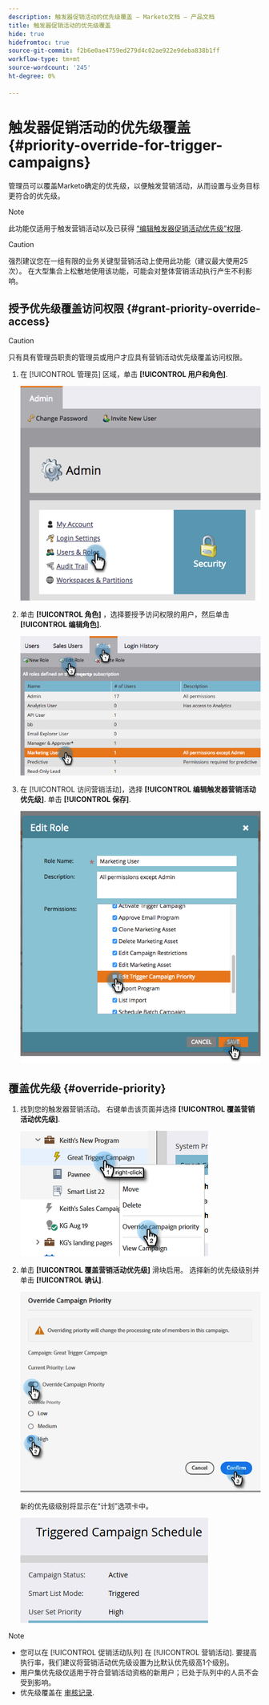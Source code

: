 ```yaml
---
description: 触发器促销活动的优先级覆盖 — Marketo文档 — 产品文档
title: 触发器促销活动的优先级覆盖
hide: true
hidefromtoc: true
source-git-commit: f2b6e0ae4759ed279d4c02ae922e9deba838b1ff
workflow-type: tm+mt
source-wordcount: '245'
ht-degree: 0%

---
```


# 触发器促销活动的优先级覆盖 {#priority-override-for-trigger-campaigns}

管理员可以覆盖Marketo确定的优先级，以便触发营销活动，从而设置与业务目标更符合的优先级。

>[!NOTE]
>
>此功能仅适用于触发营销活动以及已获得 [“编辑触发器促销活动优先级”权限](#grant-priority-override-access).

>[!CAUTION]
>
>强烈建议您在一组有限的业务关键型营销活动上使用此功能（建议最大使用25次）。 在大型集合上松散地使用该功能，可能会对整体营销活动执行产生不利影响。

## 授予优先级覆盖访问权限 {#grant-priority-override-access}

>[!CAUTION]
>
>只有具有管理员职责的管理员或用户才应具有营销活动优先级覆盖访问权限。

1. 在 [!UICONTROL 管理员] 区域，单击 **[!UICONTROL 用户和角色]**.

   ![](assets/priority-override-for-trigger-campaigns-1.png)

1. 单击 **[!UICONTROL 角色]** ，选择要授予访问权限的用户，然后单击 **[!UICONTROL 编辑角色]**.

   ![](assets/priority-override-for-trigger-campaigns-2.png)

1. 在 [!UICONTROL 访问营销活动]，选择 **[!UICONTROL 编辑触发器营销活动优先级]**. 单击 **[!UICONTROL 保存]**.

   ![](assets/priority-override-for-trigger-campaigns-3.png)

## 覆盖优先级 {#override-priority}

1. 找到您的触发器营销活动。 右键单击该页面并选择 **[!UICONTROL 覆盖营销活动优先级]**.

   ![](assets/priority-override-for-trigger-campaigns-4.png)

1. 单击 **[!UICONTROL 覆盖营销活动优先级]** 滑块启用。 选择新的优先级级别并单击 **[!UICONTROL 确认]**.

   ![](assets/priority-override-for-trigger-campaigns-5.png)

   新的优先级级别将显示在“计划”选项卡中。

   ![](assets/priority-override-for-trigger-campaigns-6.png)

>[!NOTE]
>
>* 您可以在 [!UICONTROL 促销活动队列] 在 [!UICONTROL 营销活动]. 要提高执行率，我们建议将营销活动优先级设置为比默认优先级高1个级别。
>* 用户集优先级仅适用于符合营销活动资格的新用户；已处于队列中的人员不会受到影响。
>* 优先级覆盖在 [审核记录](/help/marketo/product-docs/administration/audit-trail/audit-trail-overview.md).

